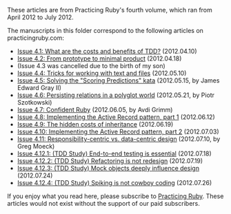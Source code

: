 These articles are from Practicing Ruby's fourth volume, which ran from April 2012 to July 2012.

The manuscripts in this folder correspond to the following articles on practicingruby.com:

* [Issue 4.1: What are the costs and benefits of TDD?](https://practicingruby.com/articles/shared/pbflvfoiawak) (2012.04.10)
* [Issue 4.2: From prototype to minimal product](https://practicingruby.com/articles/shared/rvzglzyshhuu) (2012.04.18)
* (Issue 4.3 was cancelled due to the birth of my son)
* [Issue 4.4: Tricks for working with text and files](https://practicingruby.com/articles/shared/zmkztdzucsgv) (2012.05.10)
* [Issue 4.5: Solving the "Scoring Predictions" kata](https://practicingruby.com/articles/shared/zpahykypgpvv) (2012.05.15, by James Edward Gray II)
* [Issue 4.6: Persisting relations in a polyglot world](https://practicingruby.com/articles/shared/spminlhmvvhr) (2012.05.21, by Piotr Szotkowski)
* [Issue 4.7: Confident  Ruby](https://practicingruby.com/articles/shared/zsnvgupzifil) (2012.06.05, by Avdi Grimm)
* [Issue 4.8: Implementing the Active Record pattern, part 1](https://practicingruby.com/articles/shared/cpqewwhqoaeq) (2012.06.12)
* [Issue 4.9: The hidden costs of inheritance](https://practicingruby.com/articles/shared/goiwglvezuip) (2012.06.19)
* [Issue 4.10: Implementing the Active Record pattern, part 2](https://practicingruby.com/articles/shared/ucqsaohjxddv) (2012.07.03)
* [Issue 4.11: Responsibility-centric vs. data-centric design](https://practicingruby.com/articles/shared/lrwkumltjnxr) (2012.07.10, by Greg Moeck)
* [Issue 4.12.1: (TDD Study) End-to-end testing is essential](https://practicingruby.com/articles/shared/bgtfdvbtvdnl) (2012.07.18)
* [Issue 4.12.2: (TDD Study) Refactoring is not redesign](https://practicingruby.com/articles/shared/fdaikyllpsya) (2012.07.19)
* [Issue 4.12.3: (TDD Study) Mock objects deeply influence design](https://practicingruby.com/articles/shared/hpeujsdoiehq) (2012.07.24)
* [Issue 4.12.4: (TDD Study) Spiking is not cowboy coding](https://practicingruby.com/articles/shared/nirmcxfrrpgx) (2012.07.26)

If you enjoy what you read here, please subscribe to [Practicing Ruby](http://practicingruby.com). These articles would not exist without the support of our paid subscribers.
